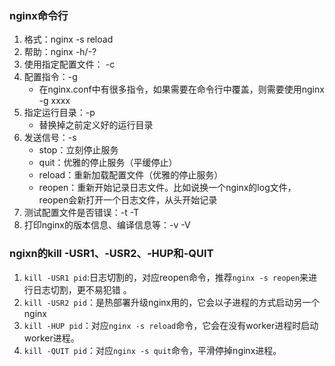 ### nginx命令行
1. 格式：nginx -s reload
2. 帮助：nginx -h/-?
3. 使用指定配置文件： -c
4. 配置指令：-g
    - 在nginx.conf中有很多指令，如果需要在命令行中覆盖，则需要使用nginx -g xxxx
5. 指定运行目录：-p
    - 替换掉之前定义好的运行目录
6. 发送信号：-s
    - stop：立刻停止服务
    - quit：优雅的停止服务（平缓停止）
    - reload：重新加载配置文件（优雅的停止服务）
    - reopen：重新开始记录日志文件。比如说换一个nginx的log文件，reopen会新打开一个日志文件，从头开始记录
7. 测试配置文件是否错误：-t -T
8. 打印nginx的版本信息、编译信息等：-v -V

### ngixn的kill -USR1、-USR2、-HUP和-QUIT
1.  `kill -USR1 pid`:日志切割的，对应reopen命令，推荐`nginx -s reopen`来进行日志切割，更不易犯错 。
2.  `kill -USR2 pid`：是热部署升级nginx用的，它会以子进程的方式启动另一个nginx
3.  `kill -HUP pid`：对应`nginx -s reload`命令，它会在没有worker进程时启动worker进程。
4.  `kill -QUIT pid`：对应`nginx -s quit`命令，平滑停掉nginx进程。